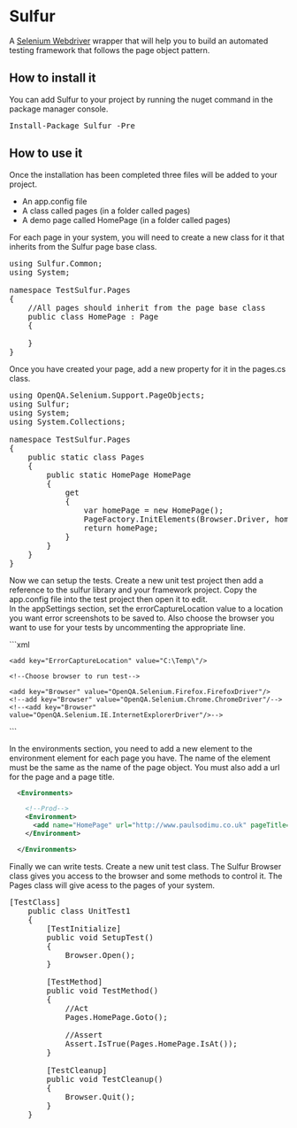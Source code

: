 <h1>Sulfur</h1>

<p>
  A <a href="http://docs.seleniumhq.org/projects/webdriver/" target="_blank">Selenium Webdriver</a> wrapper that will help you to build an automated testing framework 
  that follows the page object pattern. 
</p>

<h2>How to install it</h2>

<p>
You can add Sulfur to your project by running the nuget command in the package manager console.
</p>

<pre>Install-Package Sulfur -Pre</pre>

<h2>How to use it</h2>

<p>
Once the installation has been completed three files will be added to your project.
<ul>
  <li>An app.config file</li>
  <li>A class called pages (in a folder called pages)</li>
  <li>A demo page called HomePage (in a folder called pages)</li>
</ul>
</p>

For each page in your system, you will need to create a new class for it that inherits from the Sulfur page base class.
<pre>
using Sulfur.Common;
using System; 

namespace TestSulfur.Pages
{
    //All pages should inherit from the page base class
    public class HomePage : Page
    {
         
    }
}
</pre>

Once you have created your page, add a new property for it in the pages.cs class.

<pre>
using OpenQA.Selenium.Support.PageObjects;
using Sulfur;
using System;
using System.Collections; 

namespace TestSulfur.Pages
{ 
    public static class Pages
    { 
        public static HomePage HomePage
        {
            get
            {
                var homePage = new HomePage();
                PageFactory.InitElements(Browser.Driver, homePage);
                return homePage;
            }
        }
    }
}
</pre>

<p>Now we can setup the tests. Create a new unit test project then add a reference to the sulfur library and your framework project. Copy the app.config file into the test project then open it to edit.<br /> In the appSettings section, set the errorCaptureLocation value to a location you want error screenshots to be saved to. Also choose the browser you want to use for your tests by uncommenting the appropriate line.
</p>
```xml
  <appSettings>

    <add key="ErrorCaptureLocation" value="C:\Temp\"/>

    <!--Choose browser to run test-->

    <add key="Browser" value="OpenQA.Selenium.Firefox.FirefoxDriver"/>
    <!--add key="Browser" value="OpenQA.Selenium.Chrome.ChromeDriver"/-->
    <!--<add key="Browser" value="OpenQA.Selenium.IE.InternetExplorerDriver"/>-->

  </appSettings>
```

<p>
  In the environments section, you need to add a new element to the environment element for each page you have. The name of the element must be the same as the name of the page object. You must also add a url for the page and a page title.
</p>

```xml
  <Environments>

    <!--Prod-->
    <Environment>
      <add name="HomePage" url="http://www.paulsodimu.co.uk" pageTitle="PaulSodimu.co.uk" />
    </Environment> 

  </Environments>
```

<p>
Finally we can write tests. Create a new unit test class. The Sulfur Browser class gives you access to the browser and some methods to control it. The Pages class will give acess to the pages of your system.
</p>

<pre>
[TestClass]
    public class UnitTest1
    {
        [TestInitialize]
        public void SetupTest()
        {
            Browser.Open();
        }

        [TestMethod]
        public void TestMethod()
        {
            //Act
            Pages.HomePage.Goto();

            //Assert
            Assert.IsTrue(Pages.HomePage.IsAt());
        }

        [TestCleanup]
        public void TestCleanup()
        {
            Browser.Quit();
        }
    }
</pre>

